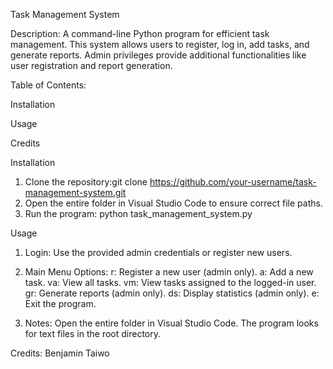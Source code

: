 Task Management System

Description: 
A command-line Python program for efficient task management. This system allows users to register, log in, add tasks, and generate reports. Admin privileges provide additional functionalities like user registration and report generation.

Table of Contents:

Installation

Usage

Credits


Installation
1. Clone the repository:git clone https://github.com/your-username/task-management-system.git
2. Open the entire folder in Visual Studio Code to ensure correct file paths.
3. Run the program: python task_management_system.py



Usage
1. Login:
Use the provided admin credentials or register new users.

2. Main Menu Options:
r: Register a new user (admin only).
a: Add a new task.
va: View all tasks.
vm: View tasks assigned to the logged-in user.
gr: Generate reports (admin only).
ds: Display statistics (admin only).
e: Exit the program.

3. Notes:
Open the entire folder in Visual Studio Code.
The program looks for text files in the root directory.



Credits:
Benjamin Taiwo


